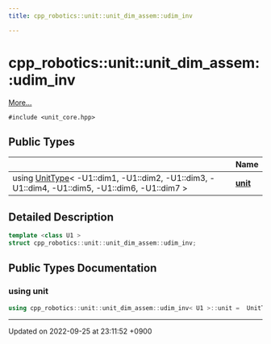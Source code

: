 ```yaml
---
title: cpp_robotics::unit::unit_dim_assem::udim_inv

---
```


# cpp_robotics::unit::unit_dim_assem::udim_inv



 [More...](#detailed-description)


`#include <unit_core.hpp>`

## Public Types

|                | Name           |
| -------------- | -------------- |
| using [UnitType](/cpp_robotics_core/doxybook/Classes/structcpp__robotics_1_1unit_1_1UnitType/)< -U1::dim1, -U1::dim2, -U1::dim3, -U1::dim4, -U1::dim5, -U1::dim6, -U1::dim7 > | **[unit](/cpp_robotics_core/doxybook/Classes/structcpp__robotics_1_1unit_1_1unit__dim__assem_1_1udim__inv/#using-unit)**  |

## Detailed Description

```cpp
template <class U1 >
struct cpp_robotics::unit::unit_dim_assem::udim_inv;
```

## Public Types Documentation

### using unit

```cpp
using cpp_robotics::unit::unit_dim_assem::udim_inv< U1 >::unit =  UnitType< -U1::dim1, -U1::dim2, -U1::dim3, -U1::dim4, -U1::dim5, -U1::dim6, -U1::dim7>;
```


-------------------------------

Updated on 2022-09-25 at 23:11:52 +0900